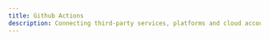 ```yaml
---
title: Github Actions
description: Connecting third-party services, platforms and cloud accounts.
---
```


